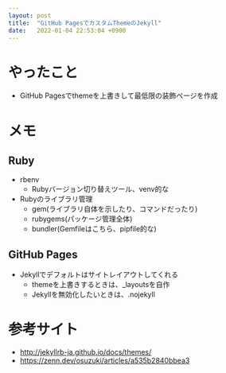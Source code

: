 ```yaml
---
layout: post
title:  "GitHub PagesでカスタムThemeのJekyll"
date:   2022-01-04 22:53:04 +0900
---
```


# やったこと

- GitHub Pagesでthemeを上書きして最低限の装飾ページを作成 

# メモ

## Ruby

- rbenv
  - Rubyバージョン切り替えツール、venv的な
- Rubyのライブラリ管理
  - gem(ライブラリ自体を示したり、コマンドだったり)
  - rubygems(パッケージ管理全体)
  - bundler(Gemfileはこちら、pipfile的な)

## GitHub Pages

- Jekyllでデフォルトはサイトレイアウトしてくれる
  - themeを上書きするときは、_layoutsを自作
  - Jekyllを無効化したいときは、.nojekyll


# 参考サイト

- http://jekyllrb-ja.github.io/docs/themes/
- https://zenn.dev/osuzuki/articles/a535b2840bbea3